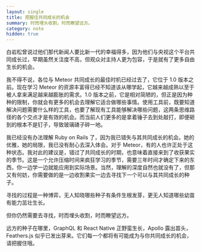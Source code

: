```yaml
---
layout: single
title: 把握住共同成长的机会
summary: 时而埋头收割，时而瞭望远方。
category: note
hidden: true
---
```


白岩松曾说过他们那代新闻人要比新一代的幸福得多，因为他们与央视这个平台共同成长过，早期虽然关注度不高，但观众对主持人更为包容，于是就有了更多自由生长的机会。

我不得不说，各位与 Meteor 共同成长的最佳时机已经过去了，它位于 1.0 版本之前。现在学习 Meteor 的资源丰富得已经不知道该从哪学起，它越来越成熟以至于被人拿来满足越来越膨胀的需求。1.0 版本之前，它是相对简陋的，但正是因为种种的限制，你就会有更多的机会去理解它适合做哪些事情。使用工具前，既要知道解决问题需要什么样的工具，也要了解现有工具能够解决哪些问题，这两条思维路径的各个交点才是有效的机会。而当前人们更多的是拿着锤子去到处敲打，即便砸到的根本不是钉子，导致玻璃碴子碎一地。

我已经没有办法理解 Ruby on Rails 了，因为我已错失与其共同成长的机会。她的优雅，她的局限，我已没有耐心去深入体会。对于 Meteor，有的人也许正处于这种状态。我对此的建议是，错过了共同成长的时期，也意味着直接来到了收获果实的季节。这是一个允许压缩时间来疯狂学习的季节，需要三年时间才确定下来的东西，你一边学一边就能应用到实际场景。当然，理解的深度自然也就没有了，但那又有何妨，你需要做的是一边收割果实一边去寻找下一个可以与其共同成长的种子。

寻找的过程是一种博弈，无人知晓哪些种子有条件生根发芽，更无人知道哪些幼苗有能力茁壮生长。

但你仍然需要去寻找，时而埋头收割，时而瞭望远方。

远方的种子在哪里，GraphQL 和 React Native 正野蛮生长，Apollo 露出苗头，Feathers.js 似乎已发出芽来。它们每一个都将有可能成为与你共同成长的机会，请把握住哦。
